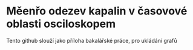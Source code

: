 # Měenřo odezev kapalin v časovové oblasti osciloskopem
Tento github slouží jako příloha bakalářské práce, pro ukládání grafů
